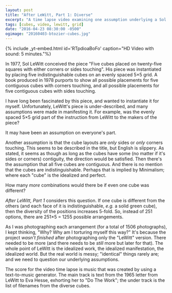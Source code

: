 ```yaml
---
layout: post
title: "After LeWitt, Part 1: Diverse"
excerpt: "A time lapse video examining one assumption underlying a Sol LeWitt piece."
tags: [cubes, video, lewitt, grid]
date: "2016-04-23 08:30:00 -0500"
ogimage: "20160403-btozier-cubes.jpg"
---
```


{% include _yt-embed.html id='RTpdioaBoFo' caption="HD Video with sound: 5 minutes."%}

In 1977, Sol LeWitt conceived the piece "Five cubes placed on twenty-five squares with either corners or sides touching". His piece was instantiated by placing five indistinguishable cubes on an evenly spaced 5×5 grid. A book produced in 1978 purports to show all possible placements for five contiguous cubes with corners touching, and all possible placements for five contiguous cubes with sides touching.

I have long been fascinated by this piece, and wanted to instantiate it for myself. Unfortunately, LeWitt's piece is under-described, and many assumptions were made in manifesting it. For example, was the evenly spaced 5×5 grid part of the instruction from LeWitt to the makers of the piece?

It may have been an assumption on everyone's part.

Another assumption is that the cube layouts are *only* sides or *only* corners touching. This seems to be described in the title, but English is slippery. As stated, it seems as though as long as the cubes have some (no matter if it's sides or corners) contiguity, the direction would be satisfied. Then there's the assumption that all five cubes are contiguous. And there is no mention that the cubes are indistinguishable. Perhaps that is implied by Minimalism; where each "cube" is the idealized and perfect.

How many *more* combinations would there be if even one cube was different?

_After LeWitt, Part 1_ considers this question. If one cube is different from the others (and each face of it is indistinguishable, _e.g._ a solid green cube), then the diversity of the positions increases 5-fold. So, instead of 251 options, there are 251×5 = 1255 possible arrangements.

As I was photographing each arrangement (for a total of 1506 photographs), I kept thinking, "Why? Why am I torturing myself this way?" It's because the project *wasn't finished* after photographing only the "LeWitt" version. There needed to be more (and there needs to be *still* more but later for that). The whole point of LeWitt is the idealized work, the idealized manifestation, the idealized world. But the real world is messy; "identical" things rarely are; and we need to question our underlying assumptions.

The score for the video time lapse is music that was created by using a text-to-music generator. The main track is text from the 1965 letter from LeWitt to Eva Hesse, exhorting her to "Do The Work"; the under track is the list of filenames from the diverse cubes.
